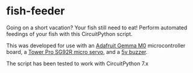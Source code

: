 # fish-feeder
Going on a short vacation?   Your fish still need to eat!  Perform automated feedings of your fish with this CircuitPython script.

This was developed for use with an [Adafruit Gemma M0](https://www.adafruit.com/product/3501) microcontroller board, a [Tower Pro SG92R micro servo](https://www.adafruit.com/product/169), and a [5v buzzer](https://www.adafruit.com/product/1536).

The script has been tested to work with CircuitPython 7.x
